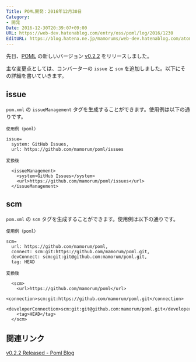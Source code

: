 ```yaml
---
Title: POML開発：2016年12月30日
Category:
- 開発
Date: 2016-12-30T20:39:07+09:00
URL: https://web-dev.hatenablog.com/entry/oss/poml/log/2016/1230
EditURL: https://blog.hatena.ne.jp/mamorums/web-dev.hatenablog.com/atom/entry/10328749687202240990
---
```


先日、[POML](https://github.com/mamorum/poml) の新しいバージョン [v0.2.2](https://github.com/mamorum/poml/releases/tag/v0.2.2) をリリースしました。

主な変更点としては、コンバーターの `issue` と `scm` を追加しました。以下にその詳細を書いていきます。


## issue
`pom.xml` の `issueManagement` タグを生成することができます。使用例は以下の通りです。

`使用例（poml）`

```
issue=
  system: GitHub Issues,
  url: https://github.com/mamorum/poml/issues
```

`変換後`

```
  <issueManagement>
    <system>GitHub Issues</system>
    <url>https://github.com/mamorum/poml/issues</url>
  </issueManagement>
```


## scm
`pom.xml` の `scm` タグを生成することができます。使用例は以下の通りです。

`使用例（poml）`

```
scm=
  url: https://github.com/mamorum/poml,
  connect: scm:git:https://github.com/mamorum/poml.git,
  devConnect: scm:git:git@github.com:mamorum/poml.git,
  tag: HEAD
```

`変換後`

```
  <scm>
    <url>https://github.com/mamorum/poml</url>
    <connection>scm:git:https://github.com/mamorum/poml.git</connection>
    <developerConnection>scm:git:git@github.com:mamorum/poml.git</developerConnection>
    <tag>HEAD</tag>
  </scm>
```


## 関連リンク
[v0.2.2 Released - Poml Blog](http://java-poml.blogspot.com/2016/12/26-v0.2.2-released.html)
